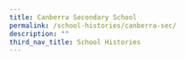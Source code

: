 ```yaml
---
title: Canberra Secondary School
permalink: /school-histories/canberra-sec/
description: ""
third_nav_title: School Histories
---
```

